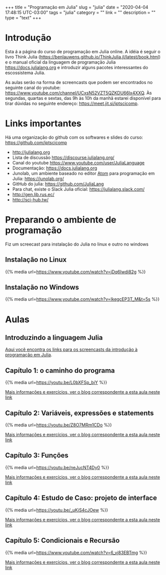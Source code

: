 +++
title = "Programação em Julia"
slug = "julia"
date = "2020-04-04 17:48:15 UTC-03:00"
tags = "julia"
category = ""
link = ""
description = ""
type = "text"
+++

# Introdução

Esta á a página do curso de programação em Julia online. A idéia é seguir o livro Think Julia (<https://benlauwens.github.io/ThinkJulia.jl/latest/book.html>)  e o manual oficial da linguagem de programação Julia <https://docs.julialang.org> e introduzir alguns pacotes interessantes do escossistema Julia.

As aulas serão na forma de screencasts que podem ser encontrados no seguinte canal do youtube: <https://www.youtube.com/channel/UCxsN52VZT5QZKDU66lx4XXQ>. Às segundas, quartas e sextas, das 9h às 10h da manhã estarei disponível para tirar dúvidas no seguinte endereço:  <https://meet.jit.si/iptscicomp>.


# Links importantes


Há uma organização do github com os softwares e slides do curso: <https://github.com/iptscicomp>

 * <http://julialang.org>
 * Lista de discussão <https://discourse.julialang.org/>
 * Canal do youtube <https://www.youtube.com/user/JuliaLanguage>
 * Documentação: <https://docs.julialang.org>
 * Junolab, um ambiente baseado no editor [Atom](https://atom.io) para programação em Julia: <https://junolab.org/>
 * GitHub do julia: <https://github.com/JuliaLang>
 * Para chat, existe o Slack Julia oficial: <https://julialang.slack.com/>
 * <http://gen.lib.rus.ec/>
 * <http://sci-hub.tw/>
 

# Preparando o ambiente de programação

Fiz um screecast para instalação do Julia no linux e outro no windows

## Instalação no Linux

 {{% media url=https://www.youtube.com/watch?v=jDq6Iwdi82g %}}


## Instalação no Windows

 {{% media url=https://www.youtube.com/watch?v=IkegcEP3T_M&t=5s %}}


# Aulas


## Introduzindo a linguagem Julia

[Aqui você encontra os links para os screencasts da introdução à programação em Julia](../posts/intro-to-julia).


## Capítulo 1: o caminho do programa

{{% media url=https://youtu.be/L0bXFSp_biY %}}

[Mais informações e exercícios, ver o blog correspondente a esta aula neste link](../posts/julia-01)


## Capítulo 2: Variáveis, expressões e statements

{{% media url=https://youtu.be/Z8O7MRm1CDo %}}

[Mais informações e exercícios, ver o blog correspondente a esta aula neste link](../posts/julia-02)

## Capítulo 3: Funções 

{{% media url=https://youtu.be/neJucNT4Dy0 %}}

[Mais informações e exercícios, ver o blog correspondente a esta aula neste link](../posts/julia-03)

## Capítulo 4: Estudo de Caso: projeto de interface

{{% media url=https://youtu.be/_uKiS4cJOew %}}

[Mais informações e exercícios, ver o blog correspondente a esta aula neste link](../posts/2020/05/julia-04)


## Capítulo 5: Condicionais e Recursão

{{% media url=https://www.youtube.com/watch?v=6_vj83EBTmg %}}

[Mais informações e exercícios, ver o blog correspondente a esta aula neste link](../posts/2020/05/julia-05)


